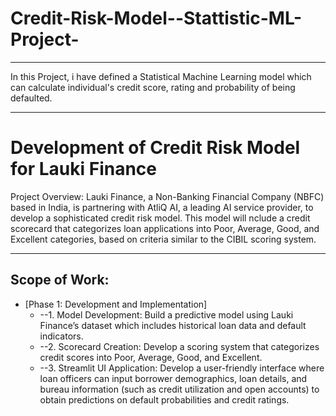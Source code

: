 # Credit-Risk-Model--Stattistic-ML-Project-

---

In this Project, i have defined a Statistical Machine Learning model which can calculate individual's credit score, rating and probability of being defaulted.

---

# Development of Credit Risk Model for Lauki Finance

Project Overview: Lauki Finance, a Non-Banking Financial Company (NBFC) based in India, is partnering with AtliQ AI, a leading AI service provider, to develop a sophisticated credit risk model. This model will nclude a credit scorecard that categorizes loan applications into Poor, Average, Good, and Excellent categories, based on criteria similar to the CIBIL scoring system. 

---

## Scope of Work: 

- [Phase 1: Development and Implementation]
  - --1. Model Development: Build a predictive model using Lauki Finance’s dataset which includes historical loan data and default indicators. 
  - --2. Scorecard Creation: Develop a scoring system that categorizes credit scores into Poor, Average, Good, and Excellent. 
  - --3. Streamlit UI Application: Develop a user-friendly interface where loan officers can input borrower demographics, loan details, and bureau information (such as credit utilization and open accounts) to obtain
          predictions on default probabilities and credit ratings. 

